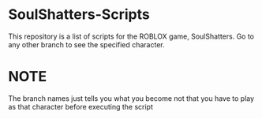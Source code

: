# SoulShatters-Scripts
This repository is a list of scripts for the ROBLOX game, SoulShatters.
  Go to any other branch to see the specified character.
# NOTE
The branch names just tells you what you become not that you have to play as that character before executing the script
